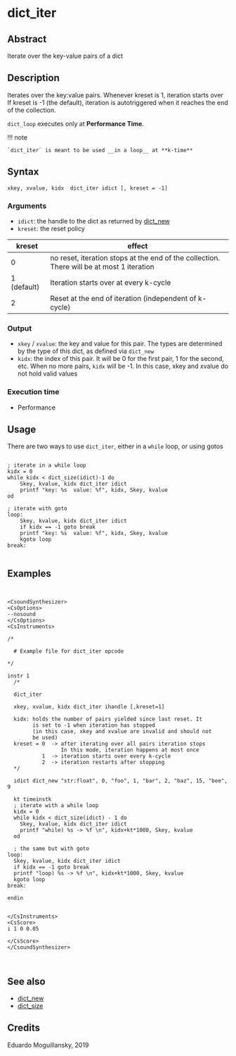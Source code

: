 # dict_iter

## Abstract

Iterate over the key-value pairs of a dict 

## Description

Iterates over the key:value pairs. Whenever kreset is 1, iteration starts over
If kreset is -1 (the default), iteration is autotriggered when it reaches
the end of the collection.

`dict_loop` executes only at **Performance Time**. 
 
 
!!! note

    `dict_iter` is meant to be used __in a loop__ at **k-time**

## Syntax

    xkey, xvalue, kidx  dict_iter idict [, kreset = -1]

### Arguments

* `idict`: the handle to the dict as returned by [dict_new](dict_new.md)
* `kreset`: the reset policy


| kreset      | effect                                                                                    |
| ----------- | ----------------------------------------------------------------------------------------- |
| 0           | no reset, iteration stops at the end of the collection. There will be at most 1 iteration |
| 1 (default) | Iteration starts over at every k-cycle                                                    |
| 2           | Reset at the end of iteration (independent of k-cycle)                                    |

### Output

* `xkey` / `xvalue`: the key and value for this pair. The types are determined by the type of
  this dict, as defined via `dict_new`
* `kidx`: the index of this pair. It will be 0 for the first pair, 1 for the second, etc.
  When no more pairs, `kidx` will be -1. In this case, xkey and xvalue do not hold valid values
 

### Execution time

* Performance


## Usage

There are two ways to use `dict_iter`, either in a `while` loop, or using gotos

```csound

; iterate in a while loop
kidx = 0
while kidx < dict_size(idict)-1 do
    Skey, kvalue, kidx dict_iter idict
    printf "key: %s  value: %f", kidx, Skey, kvalue
od

; iterate with goto
loop:
    Skey, kvalue, kidx dict_iter idict
    if kidx == -1 goto break
    printf "key: %s  value: %f", kidx, Skey, kvalue
    kgoto loop
break:
    
```

## Examples

```csound


<CsoundSynthesizer>
<CsOptions>
--nosound 
</CsOptions>
<CsInstruments>

/*

  # Example file for dict_iter opcode 

*/
  
instr 1
  /*
  
  dict_iter
  
  xkey, xvalue, kidx dict_iter ihandle [,kreset=1]
  
  kidx: holds the number of pairs yielded since last reset. It 
        is set to -1 when iteration has stopped 
        (in this case, xkey and xvalue are invalid and should not
        be used)
  kreset = 0  -> after iterating over all pairs iteration stops
                 In this mode, iteration happens at most once
           1  -> iteration starts over every k-cycle
           2  -> iteration restarts after stopping   
  */
  
  idict dict_new "str:float", 0, "foo", 1, "bar", 2, "baz", 15, "bee", 9

  kt timeinstk
  ; iterate with a while loop
  kidx = 0
  while kidx < dict_size(idict) - 1 do 
    Skey, kvalue, kidx dict_iter idict 
    printf "while) %s -> %f \n", kidx+kt*1000, Skey, kvalue
  od   

  ; the same but with goto
loop:
  Skey, kvalue, kidx dict_iter idict
  if kidx == -1 goto break
  printf "loop) %s -> %f \n", kidx+kt*1000, Skey, kvalue
  kgoto loop
break:

endin


</CsInstruments>
<CsScore>
i 1 0 0.05

</CsScore>
</CsoundSynthesizer>



```


## See also

* [dict_new](dict_new.md)
* [dict_size](dict_size.md)


## Credits

Eduardo Moguillansky, 2019

